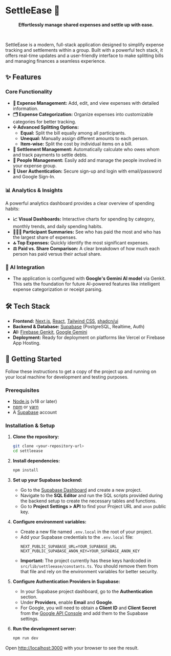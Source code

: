 # SettleEase 💸

<p align="center">
  <strong>Effortlessly manage shared expenses and settle up with ease.</strong>
</p>

<br/>

SettleEase is a modern, full-stack application designed to simplify expense tracking and settlements within a group. Built with a powerful tech stack, it offers real-time updates and a user-friendly interface to make splitting bills and managing finances a seamless experience.

## ✨ Features

### Core Functionality
-   **📝 Expense Management:** Add, edit, and view expenses with detailed information.
-   **🗂️ Expense Categorization:** Organize expenses into customizable categories for better tracking.
-   **➗ Advanced Splitting Options:**
    -   **Equal:** Split the bill equally among all participants.
    -   **Unequal:** Manually assign different amounts to each person.
    -   **Item-wise:** Split the cost by individual items on a bill.
-   **🤝 Settlement Management:** Automatically calculate who owes whom and track payments to settle debts.
-   **👥 People Management:** Easily add and manage the people involved in your expense group.
-   **🔐 User Authentication:** Secure sign-up and login with email/password and Google Sign-In.

### 📊 Analytics & Insights
A powerful analytics dashboard provides a clear overview of spending habits:
-   **📈 Visual Dashboards:** Interactive charts for spending by category, monthly trends, and daily spending habits.
-   **🧑‍🤝‍🧑 Participant Summaries:** See who has paid the most and who has the largest share of expenses.
-   **🔝 Top Expenses:** Quickly identify the most significant expenses.
-   **⚖️ Paid vs. Share Comparison:** A clear breakdown of how much each person has paid versus their actual share.

### 🤖 AI Integration
-   The application is configured with **Google's Gemini AI model** via Genkit. This sets the foundation for future AI-powered features like intelligent expense categorization or receipt parsing.

## 🛠️ Tech Stack

-   **Frontend:** [Next.js](https://nextjs.org/), [React](https://react.dev/), [Tailwind CSS](https://tailwindcss.com/), [shadcn/ui](https://ui.shadcn.com/)
-   **Backend & Database:** [Supabase](https://supabase.com/) (PostgreSQL, Realtime, Auth)
-   **AI:** [Firebase Genkit](https://firebase.google.com/docs/genkit), [Google Gemini](https://ai.google.dev/)
-   **Deployment:** Ready for deployment on platforms like Vercel or Firebase App Hosting.

## 🚀 Getting Started

Follow these instructions to get a copy of the project up and running on your local machine for development and testing purposes.

### Prerequisites

-   [Node.js](https://nodejs.org/) (v18 or later)
-   [npm](https://www.npmjs.com/) or [yarn](https://yarnpkg.com/)
-   A [Supabase](https://supabase.com/) account

### Installation & Setup

1.  **Clone the repository:**
    ```sh
    git clone <your-repository-url>
    cd settleease
    ```

2.  **Install dependencies:**
    ```sh
    npm install
    ```

3.  **Set up your Supabase backend:**
    *   Go to the [Supabase Dashboard](https://app.supabase.com) and create a new project.
    *   Navigate to the **SQL Editor** and run the SQL scripts provided during the backend setup to create the necessary tables and functions.
    *   Go to **Project Settings > API** to find your Project URL and `anon` public key.

4.  **Configure environment variables:**
    *   Create a new file named `.env.local` in the root of your project.
    *   Add your Supabase credentials to the `.env.local` file:
        ```env
        NEXT_PUBLIC_SUPABASE_URL=YOUR_SUPABASE_URL
        NEXT_PUBLIC_SUPABASE_ANON_KEY=YOUR_SUPABASE_ANON_KEY
        ```
    *   **Important:** The project currently has these keys hardcoded in `src/lib/settleease/constants.ts`. You should remove them from that file and rely on the environment variables for better security.

5.  **Configure Authentication Providers in Supabase:**
    *   In your Supabase project dashboard, go to the **Authentication** section.
    *   Under **Providers**, enable **Email** and **Google**.
    *   For Google, you will need to obtain a **Client ID** and **Client Secret** from the [Google API Console](https://console.developers.google.com/) and add them to the Supabase settings.

6.  **Run the development server:**
    ```sh
    npm run dev
    ```

Open [http://localhost:3000](http://localhost:3000) with your browser to see the result.
